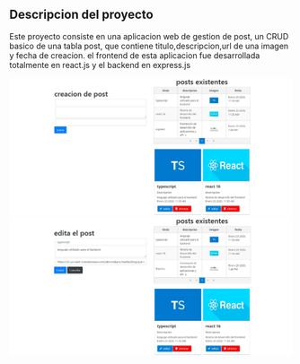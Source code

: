 ## Descripcion del proyecto 

Este proyecto consiste en una aplicacion web de gestion de post, un CRUD basico de una tabla post, que contiene titulo,descripcion,url de una imagen y fecha de creacion.
el frontend de esta aplicacion fue desarrollada totalmente en react.js y el backend en express.js

![](/pantallazo.jpg)
![](/pantallazo2.jpg)